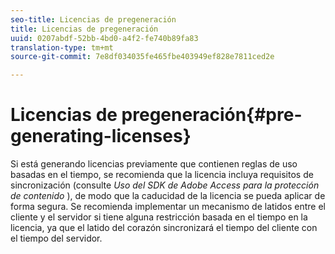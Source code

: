 ```yaml
---
seo-title: Licencias de pregeneración
title: Licencias de pregeneración
uuid: 0207abdf-52bb-4bd0-a4f2-fe740b89fa83
translation-type: tm+mt
source-git-commit: 7e8df034035fe465fbe403949ef828e7811ced2e

---
```



# Licencias de pregeneración{#pre-generating-licenses}

Si está generando licencias previamente que contienen reglas de uso basadas en el tiempo, se recomienda que la licencia incluya requisitos de sincronización (consulte *Uso del SDK de Adobe Access para la protección de contenido* ), de modo que la caducidad de la licencia se pueda aplicar de forma segura. Se recomienda implementar un mecanismo de latidos entre el cliente y el servidor si tiene alguna restricción basada en el tiempo en la licencia, ya que el latido del corazón sincronizará el tiempo del cliente con el tiempo del servidor.
